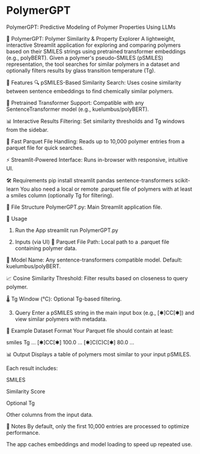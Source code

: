 # PolymerGPT
PolymerGPT: Predictive Modeling of Polymer Properties Using LLMs


🧪 PolymerGPT: Polymer Similarity & Property Explorer
A lightweight, interactive Streamlit application for exploring and comparing polymers based on their SMILES strings using pretrained transformer embeddings (e.g., polyBERT). Given a polymer's pseudo-SMILES (pSMILES) representation, the tool searches for similar polymers in a dataset and optionally filters results by glass transition temperature (Tg).

🚀 Features
🔍 pSMILES-Based Similarity Search: Uses cosine similarity between sentence embeddings to find chemically similar polymers.

🤖 Pretrained Transformer Support: Compatible with any SentenceTransformer model (e.g., kuelumbus/polyBERT).

📊 Interactive Results Filtering: Set similarity thresholds and Tg windows from the sidebar.

📁 Fast Parquet File Handling: Reads up to 10,000 polymer entries from a parquet file for quick searches.

⚡ Streamlit-Powered Interface: Runs in-browser with responsive, intuitive UI.

🛠️ Requirements
pip install streamlit pandas sentence-transformers scikit-learn
You also need a local or remote .parquet file of polymers with at least a smiles column (optionally Tg for filtering).

📂 File Structure
PolymerGPT.py: Main Streamlit application file.

🧠 Usage
1. Run the App
streamlit run PolymerGPT.py

3. Inputs (via UI)
📍 Parquet File Path: Local path to a .parquet file containing polymer data.

🤖 Model Name: Any sentence-transformers compatible model. Default: kuelumbus/polyBERT.

📈 Cosine Similarity Threshold: Filter results based on closeness to query polymer.

🌡️ Tg Window (°C): Optional Tg-based filtering.

3. Query
Enter a pSMILES string in the main input box (e.g., [✱]CC[✱]) and view similar polymers with metadata.

🧪 Example Dataset Format
Your Parquet file should contain at least:

smiles	Tg	...
[✱]CC[✱]	100.0	...
[✱]C(C)C[✱]	80.0	...

📊 Output
Displays a table of polymers most similar to your input pSMILES.

Each result includes:

SMILES

Similarity Score

Optional Tg

Other columns from the input data.

📌 Notes
By default, only the first 10,000 entries are processed to optimize performance.

The app caches embeddings and model loading to speed up repeated use.

